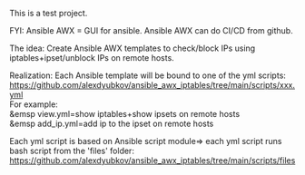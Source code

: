 This is a test project. 

FYI:
Ansible AWX = GUI for ansible. Ansible AWX can do CI/CD from github.

The idea:
Create Ansible AWX templates to check/block IPs using iptables+ipset/unblock IPs  on remote hosts.

Realization:
Each Ansible template will be bound to one of the yml scripts: https://github.com/alexdyubkov/ansible_awx_iptables/tree/main/scripts/xxx.yml<br>
For example: <br>
&emsp view.yml=show iptables+show ipsets on remote hosts <br>
&emsp add_ip.yml=add ip to the ipset on remote hosts


Each yml script is based on Ansible script module=> each yml script runs bash script from the 'files' folder:
https://github.com/alexdyubkov/ansible_awx_iptables/tree/main/scripts/files
